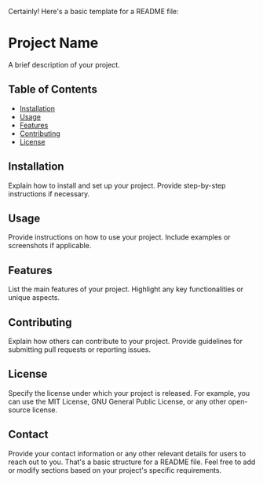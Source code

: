 Certainly! Here's a basic template for a README file:
 # Project Name
 A brief description of your project.
 ## Table of Contents
 - [Installation](#installation)
- [Usage](#usage)
- [Features](#features)
- [Contributing](#contributing)
- [License](#license)
 ## Installation
 Explain how to install and set up your project. Provide step-by-step instructions if necessary.
 ## Usage
 Provide instructions on how to use your project. Include examples or screenshots if applicable.
 ## Features
 List the main features of your project. Highlight any key functionalities or unique aspects.
 ## Contributing
 Explain how others can contribute to your project. Provide guidelines for submitting pull requests or reporting issues.
 ## License
 Specify the license under which your project is released. For example, you can use the MIT License, GNU General Public License, or any other open-source license.
 ## Contact
 Provide your contact information or any other relevant details for users to reach out to you.
 That's a basic structure for a README file. Feel free to add or modify sections based on your project's specific requirements.